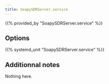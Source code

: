 ```yaml
---
title: SoapySDRServer.service
---
```


{{% provided_by "SoapySDRServer.service" %}}

## Options

{{% systemd_unit "SoapySDRServer.service" %}}

## Additionnal notes

Nothing here.